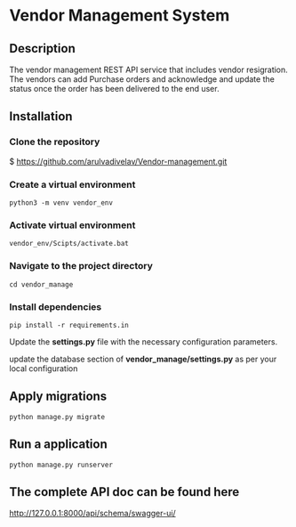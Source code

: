 # Vendor Management System
## Description
The vendor management REST API service that includes vendor resigration. The vendors can add Purchase orders and acknowledge and update the status once the order has been delivered to the end user.

## Installation
### Clone the repository
$ https://github.com/arulvadivelav/Vendor-management.git

### Create a virtual environment
```python3 -m venv vendor_env```

### Activate virtual environment
```vendor_env/Scipts/activate.bat```

### Navigate to the project directory
```cd vendor_manage```

### Install dependencies
```pip install -r requirements.in```

Update the __settings.py__ file with the necessary configuration parameters.

update the database section of __vendor_manage/settings.py__ as per your local configuration

## Apply migrations
```python manage.py migrate```

## Run a application
```python manage.py runserver```

## The complete API doc can be found here
http://127.0.0.1:8000/api/schema/swagger-ui/


